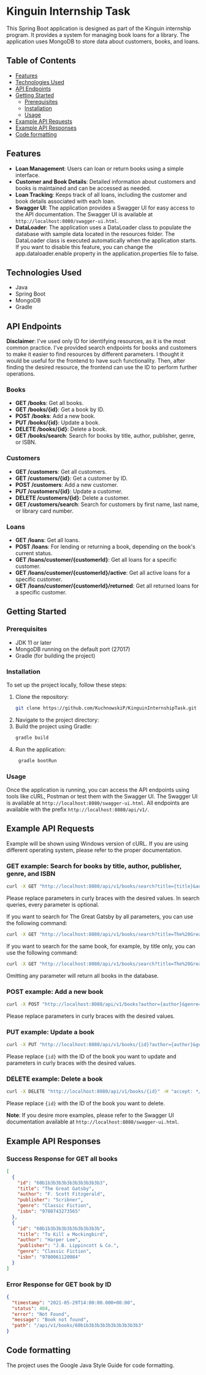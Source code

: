 # Kinguin Internship Task
This Spring Boot application is designed as part of the Kinguin internship program. It provides a system for managing book loans for a library. The application uses MongoDB to store data about customers, books, and loans.

## Table of Contents
- [Features](#features)
- [Technologies Used](#technologies-used)
- [API Endpoints](#api-endpoints)
- [Getting Started](#getting-started)
  - [Prerequisites](#prerequisites)
  - [Installation](#installation)
  - [Usage](#usage)
- [Example API Requests](#example-api-requests)
- [Example API Responses](#example-api-responses)
- [Code formatting](#code-formatting)


## Features
- **Loan Management**: Users can loan or return books using a simple interface.
- **Customer and Book Details**: Detailed information about customers and books is maintained and can be accessed as needed.
- **Loan Tracking**: Keeps track of all loans, including the customer and book details associated with each loan.
- **Swagger UI**: The application provides a Swagger UI for easy access to the API documentation. The Swagger UI is available at `http://localhost:8080/swagger-ui.html`.
- **DataLoader**: The application uses a DataLoader class to populate the database with sample data located in the resources folder. The DataLoader class is executed automatically when the application starts. If you want to disable this feature, you can change the app.dataloader.enable property in the application.properties file to false.

## Technologies Used
- Java
- Spring Boot
- MongoDB
- Gradle

## API Endpoints
**Disclaimer**: I've used only ID for identifying resources, as it is the most common practice. I've provided search endpoints for books and customers to make it easier to find resources by different parameters. I thought it would be useful for the frontend to have such functionality. Then, after finding the desired resource, the frontend can use the ID to perform further operations.
### Books
- **GET /books**: Get all books.
- **GET /books/{id}**: Get a book by ID.
- **POST /books**: Add a new book.
- **PUT /books/{id}**: Update a book.
- **DELETE /books/{id}**: Delete a book.
- **GET /books/search**: Search for books by title, author, publisher, genre, or ISBN.

### Customers
- **GET /customers**: Get all customers.
- **GET /customers/{id}**: Get a customer by ID.
- **POST /customers**: Add a new customer.
- **PUT /customers/{id}**: Update a customer.
- **DELETE /customers/{id}**: Delete a customer.
- **GET /customers/search**: Search for customers by first name, last name, or library card number.

### Loans
- **GET /loans**: Get all loans.
- **POST /loans**: For lending or returning a book, depending on the book's current status.
- **GET /loans/customer/{customerId}**: Get all loans for a specific customer.
- **GET /loans/customer/{customerId}/active**: Get all active loans for a specific customer.
- **GET /loans/customer/{customerId}/returned**: Get all returned loans for a specific customer.

## Getting Started

### Prerequisites
- JDK 11 or later
- MongoDB running on the default port (27017)
- Gradle (for building the project)

### Installation
To set up the project locally, follow these steps:

1. Clone the repository:
   ```sh
   git clone https://github.com/KuchnowskiP/KinguinInternshipTask.git
    ```
2. Navigate to the project directory:
3. Build the project using Gradle:
   ```sh
   gradle build
   ```
4. Run the application:
   ```sh
    gradle bootRun
    ```
   
### Usage
Once the application is running, you can access the API endpoints using tools like cURL, Postman or test them with the Swagger UI. The Swagger UI is available at `http://localhost:8080/swagger-ui.html`.
All endpoints are available with the prefix `http://localhost:8080/api/v1/`.

## Example API Requests

Example will be shown using Windows version of cURL. If you are using different operating system, please refer to the proper documentation.

### GET example: Search for books by title, author, publisher, genre, and ISBN
```sh
curl -X GET "http://localhost:8080/api/v1/books/search?title={title}&author={author}&publisher={publisher}&genre={genre}&isbn={isbn}" -H "accept: application/json"
```

Please replace parameters in curly braces with the desired values. 
In search queries, every parameter is optional.

If you want to search for The Great Gatsby by all parameters, you can use the following command:

```sh
curl -X GET "http://localhost:8080/api/v1/books/search?title=The%20Great%20Gatsby&author=F.%20Scott%20Fitzgerald&publisher=Scribner&genre=Classic%20Fiction&isbn=9780743273565" -H "accept: application/json"
```

If you want to search for the same book, for example, by title only, you can use the following command:
```sh
curl -X GET "http://localhost:8080/api/v1/books/search?title=The%20Great%20Gatsby" -H "accept: application/json"
```

Omitting any parameter will return all books in the database.

### POST example: Add a new book
```sh
curl -X POST "http://localhost:8080/api/v1/books?author={author}&genre={genre}&isbn={isbn}&publisher={publisher}&title={title}" -H "accept: */*"
```

Please replace parameters in curly braces with the desired values.

### PUT example: Update a book
```sh
curl -X PUT "http://localhost:8080/api/v1/books/{id}?author={author}&genre={genre}&isbn={isbn}&publisher={publisher}&title={title}" -H "accept: */*"
```

Please replace `{id}` with the ID of the book you want to update and parameters in curly braces with the desired values.

### DELETE example: Delete a book
```sh
curl -X DELETE "http://localhost:8080/api/v1/books/{id}" -H "accept: */*"
```

Please replace `{id}` with the ID of the book you want to delete.

**Note**: If you desire more examples, please refer to the Swagger UI documentation available at `http://localhost:8080/swagger-ui.html`.

## Example API Responses
### Success Response for GET all books
```json
[
  {
    "id": "60b1b3b3b3b3b3b3b3b3b3b3",
    "title": "The Great Gatsby",
    "author": "F. Scott Fitzgerald",
    "publisher": "Scribner",
    "genre": "Classic Fiction",
    "isbn": "9780743273565"
  },
  {
    "id": "60b1b3b3b3b3b3b3b3b3b3b",
    "title": "To Kill a Mockingbird",
    "author": "Harper Lee",
    "publisher": "J.B. Lippincott & Co.",
    "genre": "Classic Fiction",
    "isbn": "9780061120084"
  }
]
```


### Error Response for GET book by ID
```json
{
  "timestamp": "2021-05-29T14:00:00.000+00:00",
  "status": 404,
  "error": "Not Found",
  "message": "Book not found",
  "path": "/api/v1/books/60b1b3b3b3b3b3b3b3b3b3b3"
}
```

## Code formatting
The project uses the Google Java Style Guide for code formatting.
